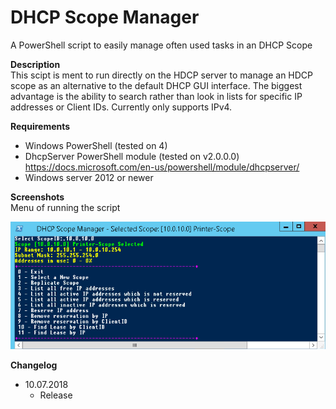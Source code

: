 # DHCP Scope Manager
A PowerShell script to easily manage often used tasks in an DHCP Scope

**Description**  
  This scipt is ment to run directly on the HDCP server to manage an HDCP scope as an alternative to the default DHCP GUI interface.
  The biggest advantage is the ability to search rather than look in lists for specific IP addresses or Client IDs.
  Currently only supports IPv4.
  
**Requirements**
* Windows PowerShell (tested on 4)
* DhcpServer PowerShell module (tested on v2.0.0.0)
  https://docs.microsoft.com/en-us/powershell/module/dhcpserver/
* Windows server 2012 or newer

**Screenshots**  
Menu of running the script

![alt tag](images/menu_demo.png)

**Changelog**  
* 10.07.2018
    * Release
